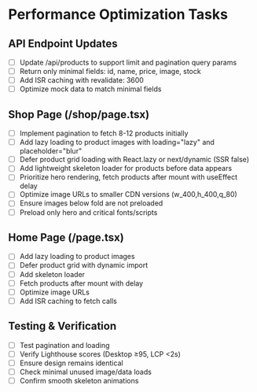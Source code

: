 # Performance Optimization Tasks

## API Endpoint Updates
- [ ] Update /api/products to support limit and pagination query params
- [ ] Return only minimal fields: id, name, price, image, stock
- [ ] Add ISR caching with revalidate: 3600
- [ ] Optimize mock data to match minimal fields

## Shop Page (/shop/page.tsx)
- [ ] Implement pagination to fetch 8-12 products initially
- [ ] Add lazy loading to product images with loading="lazy" and placeholder="blur"
- [ ] Defer product grid loading with React.lazy or next/dynamic (SSR false)
- [ ] Add lightweight skeleton loader for products before data appears
- [ ] Prioritize hero rendering, fetch products after mount with useEffect delay
- [ ] Optimize image URLs to smaller CDN versions (w_400,h_400,q_80)
- [ ] Ensure images below fold are not preloaded
- [ ] Preload only hero and critical fonts/scripts

## Home Page (/page.tsx)
- [ ] Add lazy loading to product images
- [ ] Defer product grid with dynamic import
- [ ] Add skeleton loader
- [ ] Fetch products after mount with delay
- [ ] Optimize image URLs
- [ ] Add ISR caching to fetch calls

## Testing & Verification
- [ ] Test pagination and loading
- [ ] Verify Lighthouse scores (Desktop ≥95, LCP <2s)
- [ ] Ensure design remains identical
- [ ] Check minimal unused image/data loads
- [ ] Confirm smooth skeleton animations
